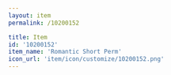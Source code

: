 ```yaml
---
layout: item
permalink: /10200152

title: Item
id: '10200152'
item_name: 'Romantic Short Perm'
icon_url: 'item/icon/customize/10200152.png'
---
```

